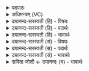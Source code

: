 <details><summary>पदपाठः</summary>

म॒हान्। इन्द्रः॑। वज्र॑ह॒स्त इति॒ वज्र॑ऽहस्तः। षो॒ड॒शी। शर्म॑। य॒च्छ॒तु॒। हन्तु॑। पा॒प्मान॑म्। यः। अ॒स्मान्। द्वेष्टि॑। उ॒प॒या॒मगृ॑हीत॒ इत्यु॑पया॒मऽगृ॑हीतः। अ॒सि॒। म॒हे॒न्द्रायेति॑ महाऽइ॒न्द्राय॑। त्वा॒। ए॒षः। ते॒। योनिः॑। म॒हे॒न्द्रायेति॑ महाऽइ॒न्द्राय॑। त्वा॒। १०।
</details>

<details><summary>अधिमन्त्रम् (VC)</summary>

- इन्द्रो देवता
- वसिष्ठ ऋषिः
- निचृज्जगती
- निषादः
</details>

<details><summary>दयानन्द-सरस्वती (हि) - विषयः</summary>

अब राजा के सत्कार इस विषय को अगले मन्त्र में कहा है ॥
</details>

<details><summary>दयानन्द-सरस्वती (हि) - पदार्थः</summary>

पदार्थान्वयभाषाः -  हे मनुष्यो ! (वज्रहस्तः) जिस के हाथों में वज्र (षोडशी) सोलह कला युक्त (महान्) बड़ा (इन्द्रः) और परम ऐश्वर्यवान् राजा (शर्म) जिस में दुःख विनाश को प्राप्त होते हैं, उस घर को (यच्छतु) देवे (यः) जो (अस्मान्) हम लोगों को (द्वेष्टि) वैरभाव से चाहता उस (पाप्मानम्) खोटे कर्म करनेवाले को (हन्तु) मारे। जो आप (महेन्द्राय) बड़े-बड़े गुणों से युक्त के लिये (उपयामगृहीतः) प्राप्त हुए नियमों से ग्रहण किये हुए (असि) हैं, उन (त्वा) आप को तथा जिन (ते) आप का (एषः) यह (महेन्द्राय) उत्तम गुणवाले के लिये (योनिः) निमित्त है, उन (त्वा) आप का भी हम लोग सत्कार करें ॥१० ॥
</details>

<details><summary>दयानन्द-सरस्वती (हि) - भावार्थः</summary>

भावार्थभाषाः -  हे प्रजाजनो ! जो तुम्हारे लिये सुख देवे, दुष्टों को मारे और महान् ऐश्वर्य को बढ़ावे, वह तुम लोगों को सदा सत्कार करने योग्य है। १० ॥
</details>

<details><summary>दयानन्द-सरस्वती (सं) - विषयः</summary>

अथ राजसत्कारमाह ॥
</details>

<details><summary>दयानन्द-सरस्वती (सं) - पदार्थः</summary>

पदार्थान्वयभाषाः -  हे मनुष्याः ! वज्रहस्तः षोडशी महानिन्द्रः शर्म यच्छतु योऽस्मान् द्वेष्टि तं पाप्मानं हन्तु यस्त्वं महेन्द्रायोपयामगृहीतोऽसि तं त्वा यस्यैष ते महेन्द्राय योनिरस्ति तं त्वा च वयं सत्कुर्याम ॥१० ॥
</details>

<details><summary>दयानन्द-सरस्वती (सं) - भावार्थः</summary>

भावार्थभाषाः -  हे प्रजाजन ! यो युष्मभ्यं सुखं दद्याद् दुष्टान् हन्यान्महैश्वर्यं वर्द्धयेत् स युष्माभिः सदा सत्कर्त्तव्यः ॥१० ॥
</details>

<details><summary>सविता जोशी ← दयानन्दः (म) - भावार्थः</summary>

भावार्थभाषाः -  हे प्रजाजनांनो ! जो तुम्हाला सुख देतो, दुष्टांना मारतो व खूप ऐश्वर्य वाढवितो त्याचा तुम्ही सन्मान करा.
</details>